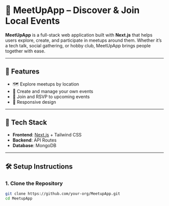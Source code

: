 # 📍 MeetUpApp – Discover & Join Local Events

**MeetUpApp** is a full-stack web application built with **Next.js** that helps users explore, create, and participate in meetups around them. Whether it’s a tech talk, social gathering, or hobby club, MeetUpApp brings people together with ease.


---

## 🌟 Features

- 🗺️ Explore meetups by location
- 🧾 Create and manage your own events
- 👥 Join and RSVP to upcoming events
- 📱 Responsive design

---

## 🚀 Tech Stack

- **Frontend**: [Next.js](https://nextjs.org/) + Tailwind CSS
- **Backend**: API Routes
- **Database**: MongoDB 

---



## 🛠️ Setup Instructions

### 1. Clone the Repository

```bash
git clone https://github.com/your-org/MeetupApp.git
cd MeetupApp
